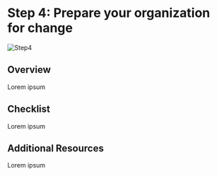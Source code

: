 # Step 4: Prepare your organization for change
![Step4](https://user-images.githubusercontent.com/43501191/194729751-fbcdccbd-3531-4331-afa5-99edd18cb7c6.png)


## Overview
Lorem ipsum

## Checklist
Lorem ipsum


## Additional Resources
Lorem ipsum
